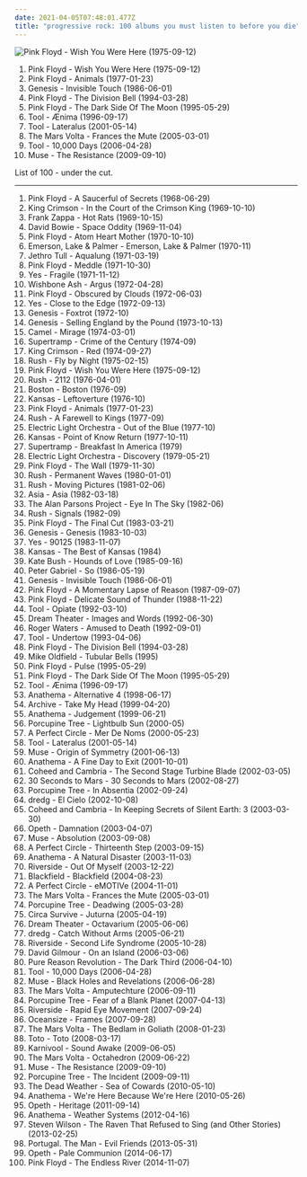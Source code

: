 ```yaml
---
date: 2021-04-05T07:48:01.477Z
title: "progressive rock: 100 albums you must listen to before you die"
---
```

![Pink Floyd - Wish You Were Here (1975-09-12)](http://coverartarchive.org/release/a2f73eb8-eee6-3588-8909-9046058a468e/18848883141-500.jpg "Pink Floyd - Wish You Were Here (1975-09-12)")
<ol class="albums">
<li data-cover="http://coverartarchive.org/release/a2f73eb8-eee6-3588-8909-9046058a468e/18848883141-500.jpg" data-tags="progressive rock" role="button">Pink Floyd - Wish You Were Here (1975-09-12)</li>
<li data-cover="http://coverartarchive.org/release/32f76eef-5004-3e80-bdf8-912298896134/14402610216-500.jpg" data-tags="progressive rock" role="button">Pink Floyd - Animals (1977-01-23)</li>
<li data-cover="https://img.discogs.com/HGYLDWqbgPG7fiF32W-YCuPD20E=/fit-in/600x601/filters:strip_icc():format(jpeg):mode_rgb():quality(90)/discogs-images/R-7062864-1432835919-4197.jpeg.jpg" data-tags="progressive rock, 80s" role="button">Genesis - Invisible Touch (1986-06-01)</li>
<li data-cover="http://coverartarchive.org/release/a1a86e05-c23f-4a40-b50a-14dd7da379f2/14630330088-500.jpg" data-tags="progressive rock" role="button">Pink Floyd - The Division Bell (1994-03-28)</li>
<li data-cover="http://coverartarchive.org/release/24ce2ec1-7b23-32f8-a92c-c576e054159b/16049538493-500.jpg" data-tags="progressive rock" role="button">Pink Floyd - The Dark Side Of The Moon (1995-05-29)</li>
<li data-cover="https://via.placeholder.com/450" data-tags="progressive metal" role="button">Tool - Ænima (1996-09-17)</li>
<li data-cover="http://coverartarchive.org/release/a2e824b6-7b14-32ef-b990-482b53291f93/11473182115-500.jpg" data-tags="progressive metal" role="button">Tool - Lateralus (2001-05-14)</li>
<li data-cover="http://coverartarchive.org/release/95973de7-ddf0-3322-81ea-9f636175bd79/16361971618-500.jpg" data-tags="progressive rock" role="button">The Mars Volta - Frances the Mute (2005-03-01)</li>
<li data-cover="http://coverartarchive.org/release/a6988593-a2d7-35db-862a-efee729fa467/5234004130-500.jpg" data-tags="progressive metal" role="button">Tool - 10,000 Days (2006-04-28)</li>
<li data-cover="http://coverartarchive.org/release/6a5d9eac-0fa6-3170-9cff-a1cb832fd8cd/6076676742-500.jpg" data-tags="alternative rock" role="button">Muse - The Resistance (2009-09-10)</li>
</ol>
List of 100 - under the cut.
<!-- more -->

_________________

<ol class="albums">
<li data-cover="http://coverartarchive.org/release/164516d8-4fcf-3191-86cf-afcbf27eb055/5898666587-500.jpg" data-tags="psychedelic rock, psychedelic, progressive rock" role="button">
Pink Floyd - A Saucerful of Secrets (1968-06-29)
</li>
<li data-cover="https://via.placeholder.com/450" data-tags="progressive rock" role="button">
King Crimson - In the Court of the Crimson King (1969-10-10)
</li>
<li data-cover="http://coverartarchive.org/release/bd527306-0dd8-4d99-93c4-4267ff649776/4430294983-500.jpg" data-tags="progressive rock" role="button">
Frank Zappa - Hot Rats (1969-10-15)
</li>
<li data-cover="https://via.placeholder.com/450" data-tags="rock, 60s, glam rock" role="button">
David Bowie - Space Oddity (1969-11-04)
</li>
<li data-cover="http://coverartarchive.org/release/99bb4f7c-753f-34bf-bf10-71ce81a7db3e/14225359048-500.jpg" data-tags="progressive rock" role="button">
Pink Floyd - Atom Heart Mother (1970-10-10)
</li>
<li data-cover="http://coverartarchive.org/release/dad08647-abd1-39f8-a7aa-8151f7032465/22645703666-500.jpg" data-tags="progressive rock" role="button">
Emerson, Lake & Palmer - Emerson, Lake & Palmer (1970-11)
</li>
<li data-cover="http://coverartarchive.org/release/20f367e3-ab11-4dcd-9350-8ef410a126ef/10021296073-500.jpg" data-tags="progressive rock" role="button">
Jethro Tull - Aqualung (1971-03-19)
</li>
<li data-cover="http://coverartarchive.org/release/7acaa9ab-048c-3c82-8623-ea9b777137ac/2550522708-500.jpg" data-tags="progressive rock" role="button">
Pink Floyd - Meddle (1971-10-30)
</li>
<li data-cover="http://coverartarchive.org/release/c7328e28-9d79-4025-a804-21362e0465a6/7295032524-500.jpg" data-tags="progressive rock" role="button">
Yes - Fragile (1971-11-12)
</li>
<li data-cover="https://img.discogs.com/H5oODcDFqsTdAgHElEeZewNX7oo=/fit-in/562x564/filters:strip_icc():format(jpeg):mode_rgb():quality(90)/discogs-images/R-1579909-1229893753.jpeg.jpg" data-tags="progressive rock, classic rock" role="button">
Wishbone Ash - Argus (1972-04-28)
</li>
<li data-cover="https://via.placeholder.com/450" data-tags="progressive rock" role="button">
Pink Floyd - Obscured by Clouds (1972-06-03)
</li>
<li data-cover="http://coverartarchive.org/release/2b9b5b13-5639-4645-b89b-e5ea555f9a65/7295017114-500.jpg" data-tags="progressive rock" role="button">
Yes - Close to the Edge (1972-09-13)
</li>
<li data-cover="http://coverartarchive.org/release/8777b21d-78b9-4cf8-87b9-3c9d9f89475d/10493893922-500.jpg" data-tags="progressive rock" role="button">
Genesis - Foxtrot (1972-10)
</li>
<li data-cover="http://coverartarchive.org/release/d7876fcb-c629-4b17-b973-de9824279360/23147950347-500.jpg" data-tags="progressive rock" role="button">
Genesis - Selling England by the Pound (1973-10-13)
</li>
<li data-cover="http://coverartarchive.org/release/3eed3f3e-ec3d-4789-a1eb-8c92f102ff0a/5478242459-500.jpg" data-tags="progressive rock" role="button">
Camel - Mirage (1974-03-01)
</li>
<li data-cover="http://coverartarchive.org/release/9f33a793-2ca8-47e4-8efe-daa5bd03ff8f/5183196329-500.jpg" data-tags="progressive rock, classic rock" role="button">
Supertramp - Crime of the Century (1974-09)
</li>
<li data-cover="http://coverartarchive.org/release/b75af773-cd7b-4470-8446-af8aa89a24ae/3114542174-500.jpg" data-tags="progressive rock" role="button">
King Crimson - Red (1974-09-27)
</li>
<li data-cover="http://coverartarchive.org/release/a63a9853-3575-4f6a-aa11-b205d24a272b/21986988027-500.jpg" data-tags="progressive rock, hard rock" role="button">
Rush - Fly by Night (1975-02-15)
</li>
<li data-cover="http://coverartarchive.org/release/a2f73eb8-eee6-3588-8909-9046058a468e/18848883141-500.jpg" data-tags="progressive rock" role="button">
Pink Floyd - Wish You Were Here (1975-09-12)
</li>
<li data-cover="https://via.placeholder.com/450" data-tags="progressive rock" role="button">
Rush - 2112 (1976-04-01)
</li>
<li data-cover="https://via.placeholder.com/450" data-tags="classic rock" role="button">
Boston - Boston (1976-09)
</li>
<li data-cover="http://coverartarchive.org/release/2c88f0ea-8d18-4207-87c3-9c5057198bf1/10058122210-500.jpg" data-tags="progressive rock" role="button">
Kansas - Leftoverture (1976-10)
</li>
<li data-cover="http://coverartarchive.org/release/32f76eef-5004-3e80-bdf8-912298896134/14402610216-500.jpg" data-tags="progressive rock" role="button">
Pink Floyd - Animals (1977-01-23)
</li>
<li data-cover="https://via.placeholder.com/450" data-tags="progressive rock" role="button">
Rush - A Farewell to Kings (1977-09)
</li>
<li data-cover="http://coverartarchive.org/release/36594124-8097-3af9-891a-8a03b154c79b/23541528287-500.jpg" data-tags="classic rock, 70s" role="button">
Electric Light Orchestra - Out of the Blue (1977-10)
</li>
<li data-cover="https://via.placeholder.com/450" data-tags="progressive rock, classic rock" role="button">
Kansas - Point of Know Return (1977-10-11)
</li>
<li data-cover="http://coverartarchive.org/release/d779ab27-4095-4ad9-9663-d4ffd567aa4e/7238834741-500.jpg" data-tags="classic rock, progressive rock, 70s" role="button">
Supertramp - Breakfast In America (1979)
</li>
<li data-cover="http://coverartarchive.org/release/23bf913d-3709-4f84-a3df-f19d3928cb2b/5892233271-500.jpg" data-tags="classic rock, progressive rock, 70s" role="button">
Electric Light Orchestra - Discovery (1979-05-21)
</li>
<li data-cover="http://coverartarchive.org/release/d4611812-e7cd-42bf-885a-b1cea9fd52bc/9371075020-500.jpg" data-tags="progressive rock" role="button">
Pink Floyd - The Wall (1979-11-30)
</li>
<li data-cover="http://coverartarchive.org/release/95cdd8d5-1e67-40ec-8775-6cb16e3cf631/986900014-500.jpg" data-tags="progressive rock" role="button">
Rush - Permanent Waves (1980-01-01)
</li>
<li data-cover="https://via.placeholder.com/450" data-tags="progressive rock" role="button">
Rush - Moving Pictures (1981-02-06)
</li>
<li data-cover="http://coverartarchive.org/release/9e1604a5-a7b1-46f4-adff-b5c5a8bd33b0/12748445063-500.jpg" data-tags="progressive rock" role="button">
Asia - Asia (1982-03-18)
</li>
<li data-cover="https://img.discogs.com/kR8ak2Y6gJmX8bjyFMp7YY1UwUY=/fit-in/600x604/filters:strip_icc():format(jpeg):mode_rgb():quality(90)/discogs-images/R-9480169-1481315751-1211.jpeg.jpg" data-tags="progressive rock" role="button">
The Alan Parsons Project - Eye In The Sky (1982-06)
</li>
<li data-cover="https://img.discogs.com/1yjHvLYMmIOLd7BB7KIYkwd6P5c=/fit-in/600x600/filters:strip_icc():format(jpeg):mode_rgb():quality(90)/discogs-images/R-5293717-1393691158-7029.jpeg.jpg" data-tags="progressive rock" role="button">
Rush - Signals (1982-09)
</li>
<li data-cover="https://via.placeholder.com/450" data-tags="progressive rock" role="button">
Pink Floyd - The Final Cut (1983-03-21)
</li>
<li data-cover="https://via.placeholder.com/450" data-tags="progressive rock" role="button">
Genesis - Genesis (1983-10-03)
</li>
<li data-cover="http://coverartarchive.org/release/8be613dc-5964-3dc0-9802-71c4eeccb125/11372138627-500.jpg" data-tags="progressive rock" role="button">
Yes - 90125 (1983-11-07)
</li>
<li data-cover="https://via.placeholder.com/450" data-tags="classic rock" role="button">
Kansas - The Best of Kansas (1984)
</li>
<li data-cover="http://coverartarchive.org/release/778c8867-ee94-366a-bcd8-e140cfbf1b67/16598892344-500.jpg" data-tags="80s, female vocalists" role="button">
Kate Bush - Hounds of Love (1985-09-16)
</li>
<li data-cover="http://coverartarchive.org/release/4bc83ff3-ac0e-4fa5-8dfc-a5aa1bf57afd/15367001320-500.jpg" data-tags="progressive rock, 80s" role="button">
Peter Gabriel - So (1986-05-19)
</li>
<li data-cover="https://img.discogs.com/HGYLDWqbgPG7fiF32W-YCuPD20E=/fit-in/600x601/filters:strip_icc():format(jpeg):mode_rgb():quality(90)/discogs-images/R-7062864-1432835919-4197.jpeg.jpg" data-tags="progressive rock, 80s" role="button">
Genesis - Invisible Touch (1986-06-01)
</li>
<li data-cover="http://coverartarchive.org/release/71598c54-c968-4d00-8ca2-d03d99c97004/9840887264-500.jpg" data-tags="progressive rock" role="button">
Pink Floyd - A Momentary Lapse of Reason (1987-09-07)
</li>
<li data-cover="http://coverartarchive.org/release/c3b3c4e5-521d-4d25-801c-e4f2380aa8d1/7720432462-500.jpg" data-tags="progressive rock, pink floyd, live" role="button">
Pink Floyd - Delicate Sound of Thunder (1988-11-22)
</li>
<li data-cover="https://img.discogs.com/yhsafRWLca1rLfuG7gevzfc935Y=/fit-in/500x500/filters:strip_icc():format(jpeg):mode_rgb():quality(90)/discogs-images/R-468462-1359981319-9678.jpeg.jpg" data-tags="progressive metal, alternative metal" role="button">
Tool - Opiate (1992-03-10)
</li>
<li data-cover="http://coverartarchive.org/release/4b5a4d0e-1268-4ed5-8b48-6d0740053813/4163627164-500.jpg" data-tags="progressive metal" role="button">
Dream Theater - Images and Words (1992-06-30)
</li>
<li data-cover="http://coverartarchive.org/release/c1b3f914-0b7f-3ee2-90ff-df83a62f4eb6/15706012837-500.jpg" data-tags="progressive rock" role="button">
Roger Waters - Amused to Death (1992-09-01)
</li>
<li data-cover="http://coverartarchive.org/release/660c1995-c6a0-4c90-b158-2f2d9caff78f/5233922017-500.jpg" data-tags="progressive metal" role="button">
Tool - Undertow (1993-04-06)
</li>
<li data-cover="http://coverartarchive.org/release/a1a86e05-c23f-4a40-b50a-14dd7da379f2/14630330088-500.jpg" data-tags="progressive rock" role="button">
Pink Floyd - The Division Bell (1994-03-28)
</li>
<li data-cover="https://img.discogs.com/P0DzPhdfZ95KP8ESoJ0PJt99yXc=/fit-in/498x794/filters:strip_icc():format(jpeg):mode_rgb():quality(90)/discogs-images/R-11854047-1523523939-1617.jpeg.jpg" data-tags="progressive rock, instrumental" role="button">
Mike Oldfield - Tubular Bells (1995)
</li>
<li data-cover="http://coverartarchive.org/release/dc9ed97b-4551-4a5b-8ab5-5776b5d75600/26944550465-500.jpg" data-tags="progressive rock" role="button">
Pink Floyd - Pulse (1995-05-29)
</li>
<li data-cover="http://coverartarchive.org/release/24ce2ec1-7b23-32f8-a92c-c576e054159b/16049538493-500.jpg" data-tags="progressive rock" role="button">
Pink Floyd - The Dark Side Of The Moon (1995-05-29)
</li>
<li data-cover="https://via.placeholder.com/450" data-tags="progressive metal" role="button">
Tool - Ænima (1996-09-17)
</li>
<li data-cover="http://coverartarchive.org/release/9a51b23b-4594-4abe-8c69-19b8cfa49184/8630651837-500.jpg" data-tags="doom metal, progressive rock, progressive metal" role="button">
Anathema - Alternative 4 (1998-06-17)
</li>
<li data-cover="http://coverartarchive.org/release/c71ece7f-abc4-460d-8ab3-efb25bc64b94/15909498814-500.jpg" data-tags="trip-hop" role="button">
Archive - Take My Head (1999-04-20)
</li>
<li data-cover="https://img.discogs.com/bXYl9l3hLH72MLJyrk8HBCnYvW8=/fit-in/600x600/filters:strip_icc():format(jpeg):mode_rgb():quality(90)/discogs-images/R-371766-1443128950-1064.jpeg.jpg" data-tags="progressive rock" role="button">
Anathema - Judgement (1999-06-21)
</li>
<li data-cover="https://img.discogs.com/gd992Sopc5CcVgIQtYheN6t7QBQ=/fit-in/600x586/filters:strip_icc():format(jpeg):mode_rgb():quality(90)/discogs-images/R-14219636-1570113574-4520.jpeg.jpg" data-tags="progressive rock" role="button">
Porcupine Tree - Lightbulb Sun (2000-05)
</li>
<li data-cover="http://coverartarchive.org/release/e5c49bf1-925b-32e2-9ac3-c4084f875376/10015661298-500.jpg" data-tags="alternative rock" role="button">
A Perfect Circle - Mer De Noms (2000-05-23)
</li>
<li data-cover="http://coverartarchive.org/release/a2e824b6-7b14-32ef-b990-482b53291f93/11473182115-500.jpg" data-tags="progressive metal" role="button">
Tool - Lateralus (2001-05-14)
</li>
<li data-cover="http://coverartarchive.org/release/1cc29145-b0e4-47bf-8bda-a1edef67dd1d/5632202392-500.jpg" data-tags="alternative rock" role="button">
Muse - Origin of Symmetry (2001-06-13)
</li>
<li data-cover="http://coverartarchive.org/release/8898d38e-d822-3649-9af1-0f1858ac3d68/2539178833-500.jpg" data-tags="progressive rock" role="button">
Anathema - A Fine Day to Exit (2001-10-01)
</li>
<li data-cover="http://coverartarchive.org/release/2ab5fdc1-c24e-4f08-bc3b-ab291f515349/6572317296-500.jpg" data-tags="progressive rock" role="button">
Coheed and Cambria - The Second Stage Turbine Blade (2002-03-05)
</li>
<li data-cover="http://coverartarchive.org/release/bfd86854-99cb-496e-b7c4-1c58c928ba1d/6514051160-500.jpg" data-tags="alternative rock, rock" role="button">
30 Seconds to Mars - 30 Seconds to Mars (2002-08-27)
</li>
<li data-cover="http://coverartarchive.org/release/a90062eb-b2bb-3c39-9291-4684605a9313/19099262755-500.jpg" data-tags="progressive rock" role="button">
Porcupine Tree - In Absentia (2002-09-24)
</li>
<li data-cover="http://coverartarchive.org/release/2ed4fd06-90a9-3441-83be-737236425347/11854737364-500.jpg" data-tags="progressive rock" role="button">
dredg - El Cielo (2002-10-08)
</li>
<li data-cover="https://via.placeholder.com/450" data-tags="progressive rock" role="button">
Coheed and Cambria - In Keeping Secrets of Silent Earth: 3 (2003-03-30)
</li>
<li data-cover="http://coverartarchive.org/release/3fe02bae-ffbc-3a1f-82b7-d7b338f78b71/6695442614-500.jpg" data-tags="progressive rock" role="button">
Opeth - Damnation (2003-04-07)
</li>
<li data-cover="https://img.discogs.com/K7DdG_T4hEsYmNiYNCoNTy6ptcs=/fit-in/552x495/filters:strip_icc():format(jpeg):mode_rgb():quality(90)/discogs-images/R-3616919-1337529741-2652.jpeg.jpg" data-tags="alternative rock" role="button">
Muse - Absolution (2003-09-08)
</li>
<li data-cover="https://img.discogs.com/txXCBCvtaF_tayG6iJRYDdx68Do=/fit-in/600x600/filters:strip_icc():format(jpeg):mode_rgb():quality(90)/discogs-images/R-367875-1425009360-9153.jpeg.jpg" data-tags="alternative rock" role="button">
A Perfect Circle - Thirteenth Step (2003-09-15)
</li>
<li data-cover="https://img.discogs.com/LShQc__qBHN_91LR5-Hs-Z24A24=/fit-in/488x480/filters:strip_icc():format(jpeg):mode_rgb():quality(90)/discogs-images/R-9404195-1479968090-3673.jpeg.jpg" data-tags="progressive rock" role="button">
Anathema - A Natural Disaster (2003-11-03)
</li>
<li data-cover="http://coverartarchive.org/release/bef6b0e4-2b92-43ce-bd2d-85b60b0f95a8/18840461906-500.jpg" data-tags="progressive rock" role="button">
Riverside - Out Of Myself (2003-12-22)
</li>
<li data-cover="https://via.placeholder.com/450" data-tags="progressive rock" role="button">
Blackfield - Blackfield (2004-08-23)
</li>
<li data-cover="https://img.discogs.com/RuuxMh6e-T3Hv19tCpjYyXQM8M4=/fit-in/600x836/filters:strip_icc():format(jpeg):mode_rgb():quality(90)/discogs-images/R-5073762-1531330871-8949.jpeg.jpg" data-tags="alternative rock" role="button">
A Perfect Circle - eMOTIVe (2004-11-01)
</li>
<li data-cover="http://coverartarchive.org/release/95973de7-ddf0-3322-81ea-9f636175bd79/16361971618-500.jpg" data-tags="progressive rock" role="button">
The Mars Volta - Frances the Mute (2005-03-01)
</li>
<li data-cover="https://img.discogs.com/zg3cDss-LUQ4HxAnxEOLUfcVF0k=/fit-in/600x600/filters:strip_icc():format(jpeg):mode_rgb():quality(90)/discogs-images/R-2206885-1590518555-8967.jpeg.jpg" data-tags="progressive rock" role="button">
Porcupine Tree - Deadwing (2005-03-28)
</li>
<li data-cover="http://coverartarchive.org/release/a3dcaa6b-071e-3d43-b4c7-3e7d852a257e/8355151197-500.jpg" data-tags="alternative rock, experimental, indie" role="button">
Circa Survive - Juturna (2005-04-19)
</li>
<li data-cover="http://coverartarchive.org/release/9c12794e-79df-4be1-997e-ad100efe8b08/1118860247-500.jpg" data-tags="progressive metal" role="button">
Dream Theater - Octavarium (2005-06-06)
</li>
<li data-cover="http://coverartarchive.org/release/b0c39138-47b2-41ec-82f8-636a66916317/4766487756-500.jpg" data-tags="progressive rock, alternative rock" role="button">
dredg - Catch Without Arms (2005-06-21)
</li>
<li data-cover="http://coverartarchive.org/release/95ffdbf4-0edd-4fb2-97ee-957a51890844/16128342815-500.jpg" data-tags="progressive rock" role="button">
Riverside - Second Life Syndrome (2005-10-28)
</li>
<li data-cover="https://img.discogs.com/kTkE93U4Mhrw6hqBTCYmyjFYOwA=/fit-in/588x588/filters:strip_icc():format(jpeg):mode_rgb():quality(90)/discogs-images/R-1120756-1193675519.jpeg.jpg" data-tags="progressive rock" role="button">
David Gilmour - On an Island (2006-03-06)
</li>
<li data-cover="http://coverartarchive.org/release/3a579c61-ced0-3dd4-b1cb-3539578c0163/24153332307-500.jpg" data-tags="progressive rock" role="button">
Pure Reason Revolution - The Dark Third (2006-04-10)
</li>
<li data-cover="http://coverartarchive.org/release/a6988593-a2d7-35db-862a-efee729fa467/5234004130-500.jpg" data-tags="progressive metal" role="button">
Tool - 10,000 Days (2006-04-28)
</li>
<li data-cover="http://coverartarchive.org/release/aefcf53b-5980-463b-b03d-a6c8da6a9432/2432254769-500.jpg" data-tags="alternative rock, rock" role="button">
Muse - Black Holes and Revelations (2006-06-28)
</li>
<li data-cover="https://via.placeholder.com/450" data-tags="progressive rock" role="button">
The Mars Volta - Amputechture (2006-09-11)
</li>
<li data-cover="https://via.placeholder.com/450" data-tags="progressive rock" role="button">
Porcupine Tree - Fear of a Blank Planet (2007-04-13)
</li>
<li data-cover="https://via.placeholder.com/450" data-tags="progressive rock" role="button">
Riverside - Rapid Eye Movement (2007-09-24)
</li>
<li data-cover="https://img.discogs.com/AV8GwJYonKfaGh9sRKE_xdNlqFM=/fit-in/600x600/filters:strip_icc():format(jpeg):mode_rgb():quality(90)/discogs-images/R-1101010-1466781999-2255.jpeg.jpg" data-tags="progressive rock" role="button">
Oceansize - Frames (2007-09-28)
</li>
<li data-cover="https://via.placeholder.com/450" data-tags="progressive rock" role="button">
The Mars Volta - The Bedlam in Goliath (2008-01-23)
</li>
<li data-cover="http://coverartarchive.org/release/45038c35-32de-4256-b41b-c2a20cac826f/13758380977-500.jpg" data-tags="rock" role="button">
Toto - Toto (2008-03-17)
</li>
<li data-cover="http://coverartarchive.org/release/cac6cd22-58bd-40fe-aaf6-4746bdb9a684/14740011088-500.jpg" data-tags="progressive rock" role="button">
Karnivool - Sound Awake (2009-06-05)
</li>
<li data-cover="http://coverartarchive.org/release/bc9236dd-b33e-4bd2-b82b-65d466086967/1024194515-500.jpg" data-tags="progressive rock" role="button">
The Mars Volta - Octahedron (2009-06-22)
</li>
<li data-cover="http://coverartarchive.org/release/6a5d9eac-0fa6-3170-9cff-a1cb832fd8cd/6076676742-500.jpg" data-tags="alternative rock" role="button">
Muse - The Resistance (2009-09-10)
</li>
<li data-cover="http://coverartarchive.org/release/1c1be53d-29bd-40d1-a3d7-a87febf43c1c/20890429226-500.jpg" data-tags="progressive rock" role="button">
Porcupine Tree - The Incident (2009-09-11)
</li>
<li data-cover="https://img.discogs.com/HoZf6cV2xCWO7qKeok3yhsITTFQ=/fit-in/600x595/filters:strip_icc():format(jpeg):mode_rgb():quality(90)/discogs-images/R-2286337-1274535311.jpeg.jpg" data-tags="garage rock" role="button">
The Dead Weather - Sea of Cowards (2010-05-10)
</li>
<li data-cover="https://img.discogs.com/S2G4EFJxpD6OTBvIXxxgNeWJgG4=/fit-in/600x597/filters:strip_icc():format(jpeg):mode_rgb():quality(90)/discogs-images/R-4439616-1364920226-8476.jpeg.jpg" data-tags="progressive rock, atmospheric rock" role="button">
Anathema - We're Here Because We're Here (2010-05-26)
</li>
<li data-cover="https://img.discogs.com/F9Thf9bsm8bLWtrEvfBbQg3objw=/fit-in/600x535/filters:strip_icc():format(jpeg):mode_rgb():quality(90)/discogs-images/R-3115176-1356785998-5092.jpeg.jpg" data-tags="progressive rock" role="button">
Opeth - Heritage (2011-09-14)
</li>
<li data-cover="http://coverartarchive.org/release/75350c8b-eaed-4a0a-bf6a-50723295f977/3712915540-500.jpg" data-tags="2012, progressive rock" role="button">
Anathema - Weather Systems (2012-04-16)
</li>
<li data-cover="http://coverartarchive.org/release/4ac426a4-f2c0-4176-86d6-1453cab3f999/23741623778-500.jpg" data-tags="progressive rock" role="button">
Steven Wilson - The Raven That Refused to Sing (and Other Stories) (2013-02-25)
</li>
<li data-cover="http://coverartarchive.org/release/caae6490-8ba4-4b39-8ad9-8913cfd662ba/4281390549-500.jpg" data-tags="experimental, indie rock, 2010s, incredible, the good shit" role="button">
Portugal. The Man - Evil Friends (2013-05-31)
</li>
<li data-cover="http://coverartarchive.org/release/9cb4a5bb-bc24-4b4d-b1f5-e5a07397d980/8395692349-500.jpg" data-tags="progressive rock" role="button">
Opeth - Pale Communion (2014-06-17)
</li>
<li data-cover="http://coverartarchive.org/release/5b86c0c7-e339-4634-b7b3-de1924eb7a4f/15837120602-500.jpg" data-tags="progressive rock, ambient" role="button">
Pink Floyd - The Endless River (2014-11-07)
</li>
</ol>